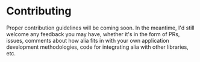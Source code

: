 Contributing
============

Proper contribution guidelines will be coming soon. In the meantime, I'd still
welcome any feedback you may have, whether it's in the form of PRs, issues,
comments about how alia fits in with your own application development
methodologies, code for integrating alia with other libraries, etc.
